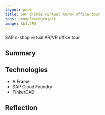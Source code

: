 ```yaml
---
layout: post
title: SAP d-shop virtual AR/VR office tour
tags: pcompletedproject
image: kb3.JPG
---
```




SAP d-shop virtual AR/VR office tour

## Summary


## Technologies
- A Frame
- SAP Cloud Foundry
- TinkerCAD

## Reflection